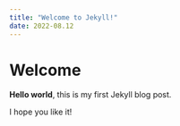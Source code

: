 ```yaml
---
title: "Welcome to Jekyll!"
date: 2022-08.12
---
```


# Welcome

**Hello world**, this is my first Jekyll blog post.

I hope you like it!

